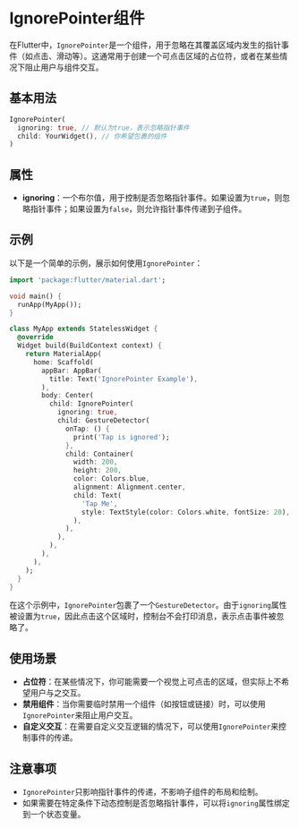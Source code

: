 # IgnorePointer组件

在Flutter中，`IgnorePointer`是一个组件，用于忽略在其覆盖区域内发生的指针事件（如点击、滑动等）。这通常用于创建一个可点击区域的占位符，或者在某些情况下阻止用户与组件交互。

## 基本用法

```dart
IgnorePointer(
  ignoring: true, // 默认为true，表示忽略指针事件
  child: YourWidget(), // 你希望包裹的组件
)
```

## 属性

- **ignoring**：一个布尔值，用于控制是否忽略指针事件。如果设置为`true`，则忽略指针事件；如果设置为`false`，则允许指针事件传递到子组件。

## 示例

以下是一个简单的示例，展示如何使用`IgnorePointer`：

```dart
import 'package:flutter/material.dart';

void main() {
  runApp(MyApp());
}

class MyApp extends StatelessWidget {
  @override
  Widget build(BuildContext context) {
    return MaterialApp(
      home: Scaffold(
        appBar: AppBar(
          title: Text('IgnorePointer Example'),
        ),
        body: Center(
          child: IgnorePointer(
            ignoring: true,
            child: GestureDetector(
              onTap: () {
                print('Tap is ignored');
              },
              child: Container(
                width: 200,
                height: 200,
                color: Colors.blue,
                alignment: Alignment.center,
                child: Text(
                  'Tap Me',
                  style: TextStyle(color: Colors.white, fontSize: 20),
                ),
              ),
            ),
          ),
        ),
      ),
    );
  }
}
```

在这个示例中，`IgnorePointer`包裹了一个`GestureDetector`。由于`ignoring`属性被设置为`true`，因此点击这个区域时，控制台不会打印消息，表示点击事件被忽略了。

## 使用场景

- **占位符**：在某些情况下，你可能需要一个视觉上可点击的区域，但实际上不希望用户与之交互。
- **禁用组件**：当你需要临时禁用一个组件（如按钮或链接）时，可以使用`IgnorePointer`来阻止用户交互。
- **自定义交互**：在需要自定义交互逻辑的情况下，可以使用`IgnorePointer`来控制事件的传递。

## 注意事项

- `IgnorePointer`只影响指针事件的传递，不影响子组件的布局和绘制。
- 如果需要在特定条件下动态控制是否忽略指针事件，可以将`ignoring`属性绑定到一个状态变量。
